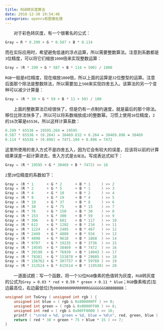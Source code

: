 ```yaml
---
title: RGB转灰度算法
date: 2018-12-30 19:54:48
categories: opencv和图像处理
---
```

&emsp;&emsp;对于彩色转灰度，有一个很著名的公式：

``` c
Gray = R * 0.299 + G * 0.587 + B * 0.114
```

而在实际应用时，希望避免低速的浮点运算，所以需要整数算法。注意到系数都是`3`位精度，可以将它们缩放`1000`倍来实现整数运算：

``` c
Gray = (R * 299 + G * 587 + B * 114 + 500) / 1000
```

`RGB`一般是`8`位精度，现在缩放`1000`倍，所以上面的运算是`32`位整型的运算。注意后面那个除法是整数除法，所以需要加上`500`来实现四舍五入。该算法的另一个变种可以减少计算量：

``` c
Gray = (R * 30 + G * 59 + B * 11 + 50) / 100
```

&emsp;&emsp;上面的整数算法已经很快了，但是仍有一点制约速度，就是最后的那个除法。移位比除法快多了，所以可以将系数缩放成`2`的整数幂。习惯上使用`16`位精度，`2`的`16`次幂是`65536`，所以这样计算系数：

``` c
0.299 * 65536 = 19595.264 ≈ 19595
0.587 * 65536 + (0.264) = 38469.632 + 0.264 = 38469.896 ≈ 38469
0.114 * 65536 + (0.896) = 7471.104 + 0.896 = 7472
```

这里所使用的舍入方式不是四舍五入，因为它会有较大的误差，应该将以前的计算结果误差一起计算进去，舍入方式是`去尾法`。写成表达式如下：

``` c
Gray = (R * 19595 + G * 38469 + B * 7472) >> 16
```

`2`至`20`位精度的系数如下：

``` c
Gray = (R * 1      + G * 2      + B * 1     ) >> 2
Gray = (R * 2      + G * 5      + B * 1     ) >> 3
Gray = (R * 4      + G * 10     + B * 2     ) >> 4
Gray = (R * 9      + G * 19     + B * 4     ) >> 5
Gray = (R * 19     + G * 37     + B * 8     ) >> 6
Gray = (R * 38     + G * 75     + B * 15    ) >> 7
Gray = (R * 76     + G * 150    + B * 30    ) >> 8
Gray = (R * 153    + G * 300    + B * 59    ) >> 9
Gray = (R * 306    + G * 601    + B * 117   ) >> 10
Gray = (R * 612    + G * 1202   + B * 234   ) >> 11
Gray = (R * 1224   + G * 2405   + B * 467   ) >> 12
Gray = (R * 2449   + G * 4809   + B * 934   ) >> 13
Gray = (R * 4898   + G * 9618   + B * 1868  ) >> 14
Gray = (R * 9797   + G * 19235  + B * 3736  ) >> 15
Gray = (R * 19595  + G * 38469  + B * 7472  ) >> 16
Gray = (R * 39190  + G * 76939  + B * 14943 ) >> 17
Gray = (R * 78381  + G * 153878 + B * 29885 ) >> 18
Gray = (R * 156762 + G * 307757 + B * 59769 ) >> 19
Gray = (R * 313524 + G * 615514 + B * 119538) >> 20
```

&emsp;&emsp;一道面试题：写一个函数，将一个`32`位`RGB`像素的色值转为灰度，`RGB`转灰度的公式为`Grey = 0.03 * red + 0.59 * green + 0.11 * blue`；`RGB`像素格式(左边最高位，右边最低位)为`00000000RRRRRRRRGGGGGGGGBBBBBBBB`：

``` cpp
unsigned int ToGrey ( unsigned int rgb ) {
    unsigned int blue = ( rgb & 0x000000FF ) >> 0;
    unsigned int green = ( rgb & 0x0000FF00 ) >> 8;
    unsigned int red = ( rgb & 0x00FF0000 ) >> 16;
    printf ( "\nred = %d, green = %d, blue = %d\n", red, green, blue );
    return ( red * 38 + green * 75 + blue * 15 ) >> 7;
}
```